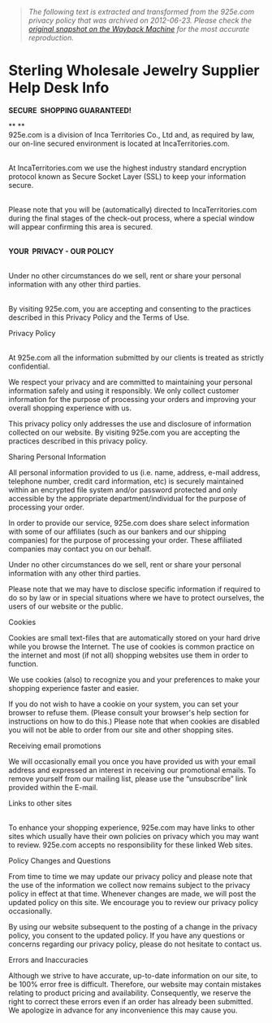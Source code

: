 > *The following text is extracted and transformed from the 925e.com privacy policy that was archived on 2012-06-23. Please check the [original snapshot on the Wayback Machine](https://web.archive.org/web/20120623202458id_/http%3A//www.925e.com/help-desk-info.php%3FTopicNum%3D218) for the most accurate reproduction.*

# Sterling Wholesale Jewelry Supplier Help Desk Info

**SECURE  SHOPPING GUARANTEED!**

** **  
925e.com is a division of Inca Territories Co., Ltd and, as required by law, our on-line secured environment is located at IncaTerritories.com.

   
At IncaTerritories.com we use the highest industry standard encryption protocol known as Secure Socket Layer (SSL) to keep your information secure.

   
Please note that you will be (automatically) directed to IncaTerritories.com during the final stages of the check-out process, where a special window will appear confirming this area is secured.

   
**YOUR  PRIVACY - OUR POLICY**

   
Under no other circumstances do we sell, rent or share your personal information with any other third parties.

   
By visiting 925e.com, you are accepting and consenting to the practices described in this Privacy Policy and the Terms of Use.

Privacy Policy

   
At 925e.com all the information submitted by our clients is treated as strictly confidential.

We respect your privacy and are committed to maintaining your personal information safely and using it responsibly. We only collect customer information for the purpose of processing your orders and improving your overall shopping experience with us.

This privacy policy only addresses the use and disclosure of information collected on our website. By visiting 925e.com you are accepting the practices described in this privacy policy.

Sharing Personal Information

All personal information provided to us (i.e. name, address, e-mail address, telephone number, credit card information, etc) is securely maintained within an encrypted file system and/or password protected and only accessible by the appropriate department/individual for the purpose of processing your order.

In order to provide our service, 925e.com does share select information with some of our affiliates (such as our bankers and our shipping companies) for the purpose of processing your order. These affiliated companies may contact you on our behalf.

Under no other circumstances do we sell, rent or share your personal information with any other third parties.

Please note that we may have to disclose specific information if required to do so by law or in special situations where we have to protect ourselves, the users of our website or the public.

Cookies

Cookies are small text-files that are automatically stored on your hard drive while you browse the Internet. The use of cookies is common practice on the internet and most (if not all) shopping websites use them in order to function.

We use cookies (also) to recognize you and your preferences to make your shopping experience faster and easier.

If you do not wish to have a cookie on your system, you can set your browser to refuse them. (Please consult your browser's help section for instructions on how to do this.) Please note that when cookies are disabled you will not be able to order from our site and other shopping sites.

Receiving email promotions

We will occasionally email you once you have provided us with your email address and expressed an interest in receiving our promotional emails. To remove yourself from our mailing list, please use the “unsubscribe” link provided within the E-mail.

Links to other sites 

   
To enhance your shopping experience, 925e.com may have links to other sites which usually have their own policies on privacy which you may want to review. 925e.com accepts no responsibility for these linked Web sites.

Policy Changes and Questions

From time to time we may update our privacy policy and please note that the use of the information we collect now remains subject to the privacy policy in effect at that time. Whenever changes are made, we will post the updated policy on this site. We encourage you to review our privacy policy occasionally.

By using our website subsequent to the posting of a change in the privacy policy, you consent to the updated policy. If you have any questions or concerns regarding our privacy policy, please do not hesitate to contact us.

Errors and Inaccuracies

Although we strive to have accurate, up-to-date information on our site, to be 100% error free is difficult. Therefore, our website may contain mistakes relating to product pricing and availability. Consequently, we reserve the right to correct these errors even if an order has already been submitted. We apologize in advance for any inconvenience this may cause you.

